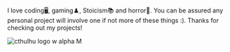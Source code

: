

I love coding🖥️, gaming♟️, Stoicism📚 and horror👾. You can be assured any personal project will involve one if not more of these things :). 
Thanks for checking out my projects!


![cthulhu logo w alpha M](https://user-images.githubusercontent.com/109598902/190192384-58bbc9b6-7661-4b97-828e-170009949c72.png)
